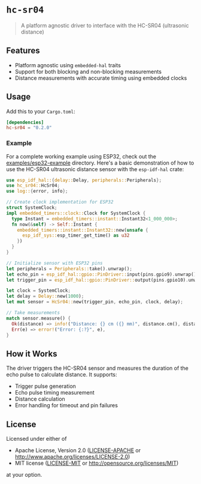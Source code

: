 # `hc-sr04`

> A platform agnostic driver to interface with the HC-SR04 (ultrasonic distance)

## Features

- Platform agnostic using `embedded-hal` traits
- Support for both blocking and non-blocking measurements
- Distance measurements with accurate timing using embedded clocks

## Usage

Add this to your `Cargo.toml`:

```toml
[dependencies]
hc-sr04 = "0.2.0"
```

### Example

For a complete working example using ESP32, check out the [examples/esp32-example](examples/esp32-example) directory. Here's a basic demonstration of how to use the HC-SR04 ultrasonic distance sensor with the `esp-idf-hal` crate:

```rust
use esp_idf_hal::{delay::Delay, peripherals::Peripherals};
use hc_sr04::HcSr04;
use log::{error, info};

// Create clock implementation for ESP32
struct SystemClock;
impl embedded_timers::clock::Clock for SystemClock {
  type Instant = embedded_timers::instant::Instant32<1_000_000>;
  fn now(&self) -> Self::Instant {
    embedded_timers::instant::Instant32::new(unsafe {
      esp_idf_sys::esp_timer_get_time() as u32
    })
  }
}

// Initialize sensor with ESP32 pins
let peripherals = Peripherals::take().unwrap();
let echo_pin = esp_idf_hal::gpio::PinDriver::input(pins.gpio9).unwrap();
let trigger_pin = esp_idf_hal::gpio::PinDriver::output(pins.gpio10).unwrap();

let clock = SystemClock;
let delay = Delay::new(1000);
let mut sensor = HcSr04::new(trigger_pin, echo_pin, clock, delay);

// Take measurements
match sensor.measure() {
  Ok(distance) => info!("Distance: {} cm ({} mm)", distance.cm(), distance.mm()),
  Err(e) => error!("Error: {:?}", e),
}
```

## How it Works

The driver triggers the HC-SR04 sensor and measures the duration of the echo pulse to calculate distance. It supports:

- Trigger pulse generation
- Echo pulse timing measurement
- Distance calculation
- Error handling for timeout and pin failures

## License

Licensed under either of

- Apache License, Version 2.0 ([LICENSE-APACHE](LICENSE-APACHE) or
  <http://www.apache.org/licenses/LICENSE-2.0>)
- MIT license ([LICENSE-MIT](LICENSE-MIT) or <http://opensource.org/licenses/MIT>)

at your option.
